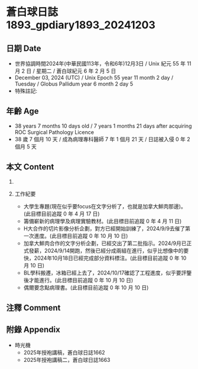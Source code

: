[_metadata_:encoding]: - "utf-8"
[_metadata_:language]: - "zh-Hant-TW"
[_metadata_:fileformat]: - "markdown"
[_metadata_:MIME_type]: - "text/plain"
[_metadata_:markdown_version]: - "commonmark version 0.30"
[_metadata_:markdown_spec]: - "https://spec.commonmark.org/0.30/"

# 蒼白球日誌1893_gpdiary1893_20241203 #

## 日期 Date ##

* 世界協調時間2024年(中華民國113年，令和6年)12月3日 / Unix 紀元 55 年 11 月 2 日 / 星期二 / 蒼白球紀元 6 年 2 月 5 日
* December 03, 2024 (UTC) / Unix Epoch 55 year 11 month 2 day / Tuesday / Globus Pallidum year 6 month 2 day 5
* 特殊註記:

## 年齡 Age ##

* 38 years 7 months 10 days old / 7 years 1 months 21 days after acquiring ROC Surgical Pathology Licence
* 38 歲 7 個月 10 天 / 成為病理專科醫師 7 年 1 個月 21 天 / 日誌被入侵 0 年 2 個月 5 天

## 本文 Content ##

1. 

2. 工作紀要

    - 大學生專題(現在似乎要focus在文字分析了，也就是加拿大鮮肉那邊)。(此目標目前追蹤 0 年 4 月 17 日)
    - 籌備嶄新的病理學及病理實驗教材。(此目標目前追蹤 0 年 4 月 11 日)
    - H大合作的切片影像分析企劃，對方已經開始訓練了，2024/9/9去催了第一次進度。(此目標目前追蹤 0 年 10 月 10 日)
    - 加拿大鮮肉合作的文字分析企劃，已經交出了第二批指示。2024/9月已正式發薪，2024/9/14開跑，然後已經分成兩組在進行，似乎比想像中的要快，2024年10月18日已經完成部分資料標注。(此目標目前追蹤 0 年 10 月 10 日)
    - BL學科搬遷，冰箱已經上去了，2024/10/17確認了工程進度，似乎要評鑒後才能進行。(此目標目前追蹤 0 年 10 月 10 日)
    - 偶爾要念點病理書。(此目標目前追蹤 0 年 10 月 10 日)

## 注釋 Comment ##


## 附錄 Appendix ##

* 時光機
    - 2025年授袍講稿，蒼白球日誌1662
    - 2025年授袍講稿二，蒼白球日誌1663
